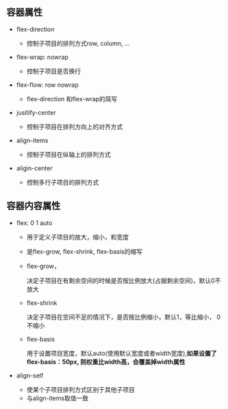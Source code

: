 ## 容器属性
- flex-direction
  - 控制子项目的排列方式row, column, ...

- flex-wrap: nowrap
  - 控制子项目是否换行

- flex-flow: row nowrap
  - flex-direction 和flex-wrap的简写

- jusitify-center
  - 控制子项目在排列方向上的对齐方式
- align-items
  - 控制子项目在纵轴上的排列方式
- aligin-center
  - 控制多行子项目的排列方式

## 容器内容属性
- flex: 0 1 auto
  - 用于定义子项目的放大，缩小，和宽度
  - 是flex-grow, flex-shrink, flex-basis的缩写
  - flex-grow， 
    
    决定子项目在有剩余空间的时候是否按比例放大(占据剩余空间)，默认0不放大
  - flex-shrink
  
    决定子项目在空间不足的情况下，是否按比例缩小，默认1，等比缩小， 0不缩小
  - flex-basis

    用于设置项目宽度，默认auto(使用默认宽度或者width宽度),**如果设置了flex-basis：50px, 则权重比width高，会覆盖掉width属性**

- align-self
  - 使某个子项目排列方式区别于其他子项目
  - 与align-items取值一致